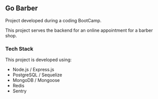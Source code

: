 ## Go Barber

Project developed during a coding BootCamp.

This project serves the backend for an online appointment for a barber shop.

### Tech Stack
This project is developed using:
  - Node.js / Express.js 
  - PostgreSQL / Sequelize 
  - MongoDB / Mongoose
  - Redis
  - Sentry



